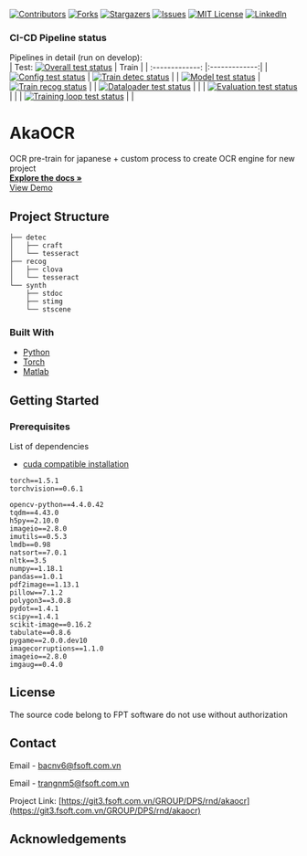﻿
<!-- PROJECT SHIELDS -->
<!--
-->
[![Contributors][contributors-shield]][contributors-url]
[![Forks][forks-shield]][forks-url]
[![Stargazers][stars-shield]][stars-url]
[![Issues][issues-shield]][issues-url]
[![MIT License][license-shield]][license-url]
[![LinkedIn][linkedin-shield]][linkedin-url]



<!-- PROJECT LOGO -->
### CI-CD Pipeline status
Pipelines in detail (run on develop):
<br />
| Test: [![Overall test status](https://gitlab.com/cuongvt/ocr-components/badges/develop/pipeline.svg)](https://gitlab.com/cuongvt/ocr-components/-/pipelines)        | Train           |
| :-------------: |:-------------:|
| [![Config test status](https://gitlab.com/cuongvt/ocr-components/-/jobs/artifacts/develop/raw/akaocr/test/badge_test_config.svg?job=test-config)](https://gitlab.com/cuongvt/ocr-components/-/jobs)      | [![Train detec status](https://gitlab.com/cuongvt/ocr-components/-/jobs/artifacts/develop/raw/akaocr/test/badge_train_detec.svg?job=train-detec-docker)](https://gitlab.com/cuongvt/ocr-components/-/jobs) |
| [![Model test status](https://gitlab.com/cuongvt/ocr-components/-/jobs/artifacts/develop/raw/akaocr/test/badge_test_model.svg?job=test-model)](https://gitlab.com/cuongvt/ocr-components/-/jobs)      | [![Train recog status](https://gitlab.com/cuongvt/ocr-components/-/jobs/artifacts/develop/raw/akaocr/test/badge_train_recog.svg?job=train-recog-docker)](https://gitlab.com/cuongvt/ocr-components/-/jobs)      |
| [![Dataloader test status](https://gitlab.com/cuongvt/ocr-components/-/jobs/artifacts/develop/raw/akaocr/test/badge_test_dataloader.svg?job=test-dataloader)](https://gitlab.com/cuongvt/ocr-components/-/jobs)      |       |
| [![Evaluation test status](https://gitlab.com/cuongvt/ocr-components/-/jobs/artifacts/develop/raw/akaocr/test/badge_test_evaluation.svg?job=test-eval)](https://gitlab.com/cuongvt/ocr-components/-/jobs)      |       |
| [![Training loop test status](https://gitlab.com/cuongvt/ocr-components/-/jobs/artifacts/develop/raw/akaocr/test/badge_test_train_loop.svg?job=test-train-loop)](https://gitlab.com/cuongvt/ocr-components/-/jobs)      |       |

# AkaOCR

OCR pre-train for japanese + custom process to create OCR engine for new project
<br />
<a href="https://git3.fsoft.com.vn/GROUP/DPS/rnd/akaocr"><strong>Explore the docs »</strong></a>
<br />
<a href="https://git3.fsoft.com.vn/GROUP/DPS/rnd/akaocr">View Demo</a>


<!-- ABOUT THE PROJECT -->
## Project Structure

```
├── detec
│   ├── craft
│   └── tesseract
├── recog
│   ├── clova
│   └── tesseract
└── synth
    ├── stdoc
    ├── stimg
    └── stscene
```

### Built With

* [Python](https://www.python.org/)
* [Torch](https://pytorch.org/)
* [Matlab](https://www.mathworks.com/products/matlab.html)



<!-- GETTING STARTED -->
## Getting Started

### Prerequisites

List of dependencies
* [cuda compatible installation](https://pytorch.org/)
```
torch==1.5.1
torchvision==0.6.1
```

```
opencv-python==4.4.0.42
tqdm==4.43.0
h5py==2.10.0
imageio==2.8.0
imutils==0.5.3
lmdb==0.98
natsort==7.0.1
nltk==3.5
numpy==1.18.1
pandas==1.0.1
pdf2image==1.13.1
pillow==7.1.2
polygon3==3.0.8
pydot==1.4.1
scipy==1.4.1
scikit-image==0.16.2
tabulate==0.8.6
pygame==2.0.0.dev10
imagecorruptions==1.1.0
imageio==2.8.0
imgaug==0.4.0
```

<!-- LICENSE -->
## License

The source code belong to FPT software do not use without authorization

<!-- CONTACT -->
## Contact

Email - [bacnv6@fsoft.com.vn](bacnv6@fsoft.com.vn)

Email - [trangnm5@fsoft.com.vn](trangnm5@fsoft.com.vn)

Project Link: [https://git3.fsoft.com.vn/GROUP/DPS/rnd/akaocr](https://git3.fsoft.com.vn/GROUP/DPS/rnd/akaocr)


<!-- ACKNOWLEDGEMENTS -->
## Acknowledgements

<!-- MARKDOWN LINKS & IMAGES -->
<!-- https://www.markdownguide.org/basic-syntax/#reference-style-links -->
[contributors-shield]: https://img.shields.io/github/contributors/github_username/repo.svg?style=flat-square
[contributors-url]: https://github.com/github_username/repo/graphs/contributors
[forks-shield]: https://img.shields.io/github/forks/github_username/repo.svg?style=flat-square
[forks-url]: https://github.com/github_username/repo/network/members
[stars-shield]: https://img.shields.io/github/stars/github_username/repo.svg?style=flat-square
[stars-url]: https://github.com/github_username/repo/stargazers
[issues-shield]: https://img.shields.io/github/issues/github_username/repo.svg?style=flat-square
[issues-url]: https://github.com/github_username/repo/issues
[license-shield]: https://img.shields.io/github/license/github_username/repo.svg?style=flat-square
[license-url]: https://github.com/github_username/repo/blob/master/LICENSE.txt
[linkedin-shield]: https://img.shields.io/badge/-LinkedIn-black.svg?style=flat-square&logo=linkedin&colorB=555
[linkedin-url]: https://linkedin.com/in/github_username
[product-screenshot]: images/screenshot.png
